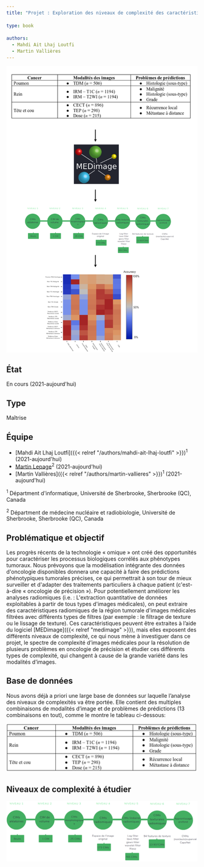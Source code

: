 ```yaml
---
title: "Projet : Exploration des niveaux de complexité des caractéristiques radiomiques"

type: book

authors:
  - Mahdi Ait Lhaj Loutfi
  - Martin Vallières
---
```


![Résumé du projet](resume.svg "Résumé du projet")

## État

En cours (2021-aujourd'hui)

## Type

Maîtrise

## Équipe

- [Mahdi Ait Lhaj Loutfi]({{< relref "/authors/mahdi-ait-lhaj-loutfi" >}})<sup>1</sup> (2021-aujourd'hui)
- [Martin Lepage](https://www.usherbrooke.ca/recherche/specialistes/details/martin.lepage)<sup>2</sup> (2021-aujourd'hui)
- [Martin Vallières]({{< relref "/authors/martin-vallieres" >}})<sup>1</sup> (2021-aujourd'hui)

<sup>1</sup> Départment d'informatique, Université de Sherbrooke, Sherbrooke (QC), Canada

<sup>2</sup> Départment de médecine nucléaire et radiobiologie, Université de Sherbrooke, Sherbrooke (QC), Canada

## Problématique et objectif

Les progrès récents de la technologie « omique » ont créé des opportunités pour caractériser les processus biologiques corrélés aux phénotypes tumoraux. Nous prévoyons que la modélisation intégrante des données d'oncologie disponibles donnera une capacité à faire des prédictions phénotypiques tumorales précises, ce qui permettrait à son tour de mieux surveiller et d'adapter des traitements particuliers à chaque patient (c'est-à-dire « oncologie de précision »). Pour potentiellement améliorer les analyses radiomiques (i.e. : L'extraction quantitative de données exploitables à partir de tous types d'images médicales), on peut extraire des caractéristiques radiomiques de la région tumorale d'images médicales filtrées avec différents types de filtres (par exemple : le filtrage de texture ou le lissage de texture). Ces caractéristiques peuvent être extraites à l’aide du logiciel [MEDimage]({{< relref "medimage" >}}), mais elles exposent des différents niveaux de complexité, ce qui nous mène à investiguer dans ce projet, le spectre de complexité d’images médicales pour la résolution de plusieurs problèmes en oncologie de précision et étudier ces différents types de complexité, qui changent à cause de la grande variété dans les modalités d’images.

## Base de données

Nous avons déjà a priori une large base de données sur laquelle l’analyse des niveaux de complexités va être portée. Elle contient des multiples combinaisons de modalités d’image et de problèmes de prédictions (13 combinaisons en tout), comme le montre le tableau ci-dessous:

![Bases de données (Images médicales)](bd.svg "Bases de données des images médicales")

## Niveaux de complexité à étudier

![Niveaux de compléxité (Complexité croissante)](complexite.svg "Niveaux de compléxité dans le sens croissant")
